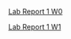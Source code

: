 [Lab Report 1 W0](https://brandonrbreeze.github.io/cse15l-lab-reports/lab-report-1-week-0)

[Lab Report 1 W1](https://brandonrbreeze.github.io/cse15l-lab-reports/lab-report-1-week-1)
